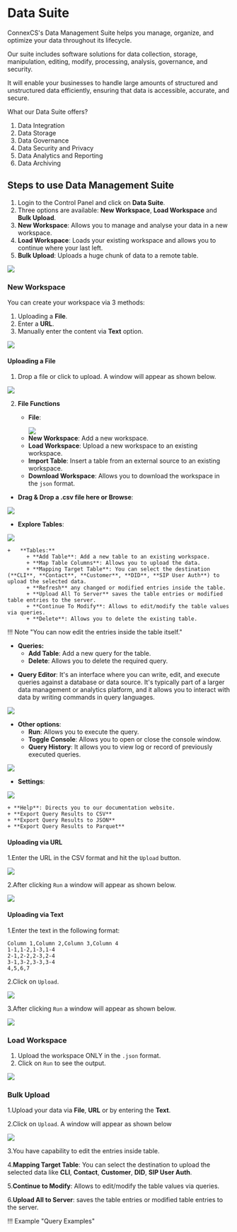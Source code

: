 # Data Suite

ConnexCS's Data Management Suite helps you manage, organize, and optimize your data throughout its lifecycle.

Our suite  includes software solutions for data collection, storage, manipulation, editing, modify, processing, analysis, governance, and security.

It will enable your businesses to handle large amounts of structured and unstructured data efficiently, ensuring that data is accessible, accurate, and secure.

What our Data Suite offers?

1. Data Integration
2. Data Storage
3. Data Governance
4. Data Security and Privacy
5. Data Analytics and Reporting
6. Data Archiving

## Steps to use Data Management Suite

1. Login to the Control Panel and click on **Data Suite**.
2. Three options are available: **New Workspace**, **Load Workspace** and **Bulk Upload**.
3. **New Workspace**: Allows you to manage and analyse your data in a new workspace.
4. **Load Workspace**: Loads your existing workspace and allows you to continue where your last left.
5. **Bulk Upload**: Uploads a huge chunk of data to a remote table.

<img src= "/docs/img/ds.png">

### New Workspace

You can create your workspace via 3 methods:

1. Uploading a **File**.
2. Enter a **URL**.
3. Manually enter the content via **Text** option.

<img src= "/docs/img/ds1.png">

#### Uploading a File

1. Drop a file or click to upload. A window will appear as shown below.
<img src= "/docs/img/ds2,png">

2. **File Functions**

      * **File**:

        <img src= "/docs/img/ds3.png">

     + **New Workspace**: Add a new workspace.
     +   **Load Workspace**: Upload a new workspace to an existing workspace.
     +   **Import Table**: Insert a table from an external source to an existing workspace.
     +   **Download Workspace**: Allows you to download the workspace in the `json` format.

* **Drag & Drop a .csv file here or Browse**:

<img src= "/docs/img/ds4.png">

* **Explore Tables**:

<img src= "/docs/img/ds5.png">

    +   **Tables:**
          + **Add Table**: Add a new table to an existing workspace.
          + **Map Table Columns**: Allows you to upload the data.
          + **Mapping Target Table**: You can select the destination (**CLI**, **Contact**, **Customer**, **DID**, **SIP User Auth**) to upload the selected data.
          + **Refresh** any changed or modified entries inside the table.
          + **Upload All To Server** saves the table entries or modified table entries to the server.
          + **Continue To Modify**: Allows to edit/modify the table values via queries.
          + **Delete**: Allows you to delete the existing table.

!!! Note "You can now edit the entries inside the table itself."

+   **Queries:**
      + **Add Table**: Add a new query for the table.
      + **Delete**: Allows you to delete the required query.

* **Query Editor**: It's an interface where you can  write, edit, and execute queries against a database or data source. It's typically part of a larger data management or analytics platform, and it allows you to interact with data by writing commands in query languages.

<img src= "/docs/img/ds6.png">

+ **Other options**:
    + **Run**: Allows you to execute the query.
    + **Toggle Console**: Allows you to open or close the console window.
    + **Query History**: It allows you to view log or record of previously executed queries.

<img src= "/docs/img/ds7.png">

* **Settings**:

<img src= "/docs/img/ds8.png">

    + **Help**: Directs you to our documentation website.
    + **Export Query Results to CSV**
    + **Export Query Results to JSON**
    + **Export Query Results to Parquet**

#### Uploading via URL

1.Enter the URL in the CSV format and hit the `Upload` button.

<img src= "/docs/img/ds9.png">

2.After clicking `Run` a window will appear as shown below.

<img src= "/docs/img/ds10.png">

#### Uploading via Text

1.Enter the text in the following format:

```
Column 1,Column 2,Column 3,Column 4
1-1,1-2,1-3,1-4
2-1,2-2,2-3,2-4
3-1,3-2,3-3,3-4
4,5,6,7
```

2.Click on `Upload`.

<img src= "/docs/img/ds11">

3.After clicking `Run` a window will appear as shown below.

<img src= "/docs/img/ds12">

### Load Workspace

1. Upload the workspace ONLY in the `.json` format.
2. Click on `Run` to see the output.

<img src= "/docs/img/ds13.png">

### Bulk Upload

1.Upload your data via **File**, **URL** or by entering the **Text**.

2.Click on `Upload`. A window will appear as shown below

<img src= "/docs/img/ds14.png">

3.You have capability to edit the entries inside table.

4.**Mapping Target Table**: You can select the destination to upload the selected data like **CLI**, **Contact**, **Customer**, **DID**, **SIP User Auth**.

5.**Continue to Modify**: Allows to edit/modify the table values via queries.

6.**Upload All to Server**: saves the table entries or modified table entries to the server.

!!! Example "Query Examples"
